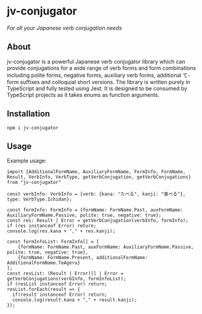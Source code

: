 # jv-conjugator
*For all your Japanese verb conjugation needs*

## About
jv-conjugator is a powerful Japanese verb conjugator library which can provide conjugations for a wide range of verb forms and form combinations including polite forms, negative forms, auxiliary verb forms, additional て-form suffixes and colloquial short versions. The library is written purely in TypeScript and fully tested using Jest. It is designed to be consumed by TypeScript projects as it takes enums as function arguments.

## Installation
`npm i jv-conjugator`

## Usage
Example usage:
```
import {AdditionalFormName, AuxiliaryFormName, FormInfo, FormName, Result, VerbInfo, VerbType, getVerbConjugation, getVerbConjugations} from "jv-conjugator"

const verbInfo: VerbInfo = {verb: {kana: "たべる", kanji: "食べる"}, type: VerbType.Ichidan};

const formInfo: FormInfo = {formName: FormName.Past, auxFormName: AuxiliaryFormName.Passive, polite: true, negative: true};
const res: Result | Error = getVerbConjugation(verbInfo, formInfo);
if (res instanceof Error) return;
console.log(res.kana + "," + res.kanji);

const formInfoList: FormInfo[] = [
    {formName: FormName.Past, auxFormName: AuxiliaryFormName.Passive, polite: true, negative: true},
    {formName: FormName.Present, additionalFormName: AdditionalFormName.TeAgeru}
];
const resList: (Result | Error)[] | Error = getVerbConjugations(verbInfo, formInfoList);
if (resList instanceof Error) return;
resList.forEach(result => {
  if(result instanceof Error) return;
  console.log(result.kana + "," + result.kanji);
});
```
